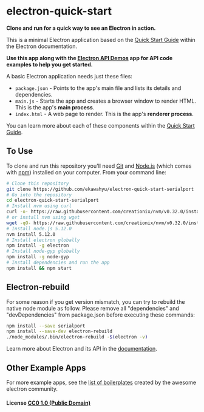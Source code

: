 # electron-quick-start

**Clone and run for a quick way to see an Electron in action.**

This is a minimal Electron application based on the [Quick Start Guide](http://electron.atom.io/docs/latest/tutorial/quick-start) within the Electron documentation.

**Use this app along with the [Electron API Demos](http://electron.atom.io/#get-started) app for API code examples to help you get started.**

A basic Electron application needs just these files:

- `package.json` - Points to the app's main file and lists its details and dependencies.
- `main.js` - Starts the app and creates a browser window to render HTML. This is the app's **main process**.
- `index.html` - A web page to render. This is the app's **renderer process**.

You can learn more about each of these components within the [Quick Start Guide](http://electron.atom.io/docs/latest/tutorial/quick-start).

## To Use

To clone and run this repository you'll need [Git](https://git-scm.com) and [Node.js](https://nodejs.org/en/download/) (which comes with [npm](http://npmjs.com)) installed on your computer. From your command line:

```bash
# Clone this repository
git clone https://github.com/ekawahyu/electron-quick-start-serialport
# Go into the repository
cd electron-quick-start-serialport
# Install nvm using curl
curl -o- https://raw.githubusercontent.com/creationix/nvm/v0.32.0/install.sh | bash
# or install nvm using wget
wget -qO- https://raw.githubusercontent.com/creationix/nvm/v0.32.0/install.sh | bash
# Install node.js 5.12.0
nvm install 5.12.0
# Install electron globally
npm install -g electron
# Install node-gyp globally
npm install -g node-gyp
# Install dependencies and run the app
npm install && npm start
```

## Electron-rebuild

For some reason if you get version mismatch, you can try to rebuild the native node module as follow. Please remove all "dependencies" and "devDependencies" from package.json before executing these commands:

```bash
npm install --save serialport
npm install --save-dev electron-rebuild
./node_modules/.bin/electron-rebuild -$(electron -v)
```

Learn more about Electron and its API in the [documentation](http://electron.atom.io/docs/latest).

## Other Example Apps

For more example apps, see the
[list of boilerplates](http://electron.atom.io/community/#boilerplates)
created by the awesome electron community.

#### License [CC0 1.0 (Public Domain)](LICENSE.md)
